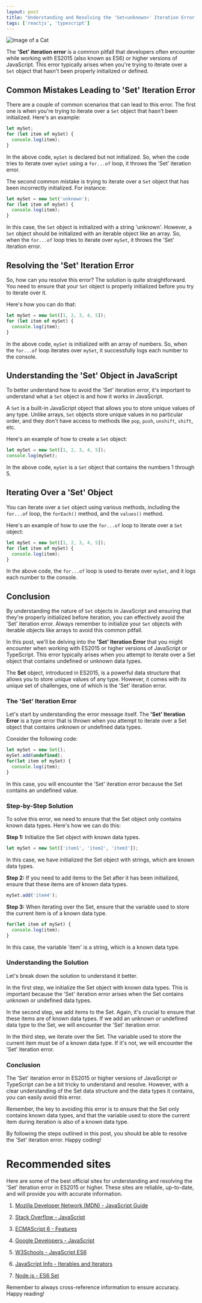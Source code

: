 ```yaml
---
layout: post
title: "Understanding and Resolving the 'Set<unknown>' Iteration Error in ES2015 or Higher"
tags: ['reactjs', 'typescript']
---
```


![Image of a Cat](http://source.unsplash.com/1600x900/?cat)

The **'Set<unknown>' iteration error** is a common pitfall that developers often encounter while working with ES2015 (also known as ES6) or higher versions of JavaScript. This error typically arises when you're trying to iterate over a `Set` object that hasn't been properly initialized or defined. 

## Common Mistakes Leading to 'Set<unknown>' Iteration Error

There are a couple of common scenarios that can lead to this error. The first one is when you're trying to iterate over a `Set` object that hasn't been initialized. Here's an example:

```javascript
let mySet;
for (let item of mySet) {
  console.log(item);
}
```

In the above code, `mySet` is declared but not initialized. So, when the code tries to iterate over `mySet` using a `for...of` loop, it throws the 'Set<unknown>' iteration error. 

The second common mistake is trying to iterate over a `Set` object that has been incorrectly initialized. For instance:

```javascript
let mySet = new Set('unknown');
for (let item of mySet) {
  console.log(item);
}
```

In this case, the `Set` object is initialized with a string 'unknown'. However, a `Set` object should be initialized with an iterable object like an array. So, when the `for...of` loop tries to iterate over `mySet`, it throws the 'Set<unknown>' iteration error. 

## Resolving the 'Set<unknown>' Iteration Error

So, how can you resolve this error? The solution is quite straightforward. You need to ensure that your `Set` object is properly initialized before you try to iterate over it. 

Here's how you can do that:

```javascript
let mySet = new Set([1, 2, 3, 4, 5]);
for (let item of mySet) {
  console.log(item);
}
```

In the above code, `mySet` is initialized with an array of numbers. So, when the `for...of` loop iterates over `mySet`, it successfully logs each number to the console. 

## Understanding the 'Set' Object in JavaScript

To better understand how to avoid the 'Set<unknown>' iteration error, it's important to understand what a `Set` object is and how it works in JavaScript. 

A `Set` is a built-in JavaScript object that allows you to store unique values of any type. Unlike arrays, `Set` objects store unique values in no particular order, and they don't have access to methods like `pop`, `push`, `unshift`, `shift`, etc.

Here's an example of how to create a `Set` object:

```javascript
let mySet = new Set([1, 2, 3, 4, 5]);
console.log(mySet);
```

In the above code, `mySet` is a `Set` object that contains the numbers 1 through 5. 

## Iterating Over a 'Set' Object

You can iterate over a `Set` object using various methods, including the `for...of` loop, the `forEach()` method, and the `values()` method. 

Here's an example of how to use the `for...of` loop to iterate over a `Set` object:

```javascript
let mySet = new Set([1, 2, 3, 4, 5]);
for (let item of mySet) {
  console.log(item);
}
```

In the above code, the `for...of` loop is used to iterate over `mySet`, and it logs each number to the console. 

## Conclusion

By understanding the nature of `Set` objects in JavaScript and ensuring that they're properly initialized before iteration, you can effectively avoid the 'Set<unknown>' iteration error. Always remember to initialize your `Set` objects with iterable objects like arrays to avoid this common pitfall.

In this post, we'll be delving into the **'Set<unknown>' Iteration Error** that you might encounter when working with ES2015 or higher versions of JavaScript or TypeScript. This error typically arises when you attempt to iterate over a Set object that contains undefined or unknown data types. 

The **Set** object, introduced in ES2015, is a powerful data structure that allows you to store unique values of any type. However, it comes with its unique set of challenges, one of which is the 'Set<unknown>' iteration error. 

### The 'Set<unknown>' Iteration Error

Let's start by understanding the error message itself. The **'Set<unknown>' Iteration Error** is a type error that is thrown when you attempt to iterate over a Set object that contains unknown or undefined data types. 

Consider the following code:

```javascript
let mySet = new Set();
mySet.add(undefined);
for(let item of mySet) {
  console.log(item);
}
```

In this case, you will encounter the 'Set<unknown>' iteration error because the Set contains an undefined value.

### Step-by-Step Solution

To solve this error, we need to ensure that the Set object only contains known data types. Here's how we can do this:

**Step 1:** Initialize the Set object with known data types.

```javascript
let mySet = new Set(['item1', 'item2', 'item3']);
```

In this case, we have initialized the Set object with strings, which are known data types.

**Step 2:** If you need to add items to the Set after it has been initialized, ensure that these items are of known data types.

```javascript
mySet.add('item4');
```

**Step 3:** When iterating over the Set, ensure that the variable used to store the current item is of a known data type.

```javascript
for(let item of mySet) {
  console.log(item);
}
```

In this case, the variable 'item' is a string, which is a known data type.

### Understanding the Solution

Let's break down the solution to understand it better.

In the first step, we initialize the Set object with known data types. This is important because the 'Set<unknown>' iteration error arises when the Set contains unknown or undefined data types.

In the second step, we add items to the Set. Again, it's crucial to ensure that these items are of known data types. If we add an unknown or undefined data type to the Set, we will encounter the 'Set<unknown>' iteration error.

In the third step, we iterate over the Set. The variable used to store the current item must be of a known data type. If it's not, we will encounter the 'Set<unknown>' iteration error.

### Conclusion

The 'Set<unknown>' iteration error in ES2015 or higher versions of JavaScript or TypeScript can be a bit tricky to understand and resolve. However, with a clear understanding of the Set data structure and the data types it contains, you can easily avoid this error.

Remember, the key to avoiding this error is to ensure that the Set only contains known data types, and that the variable used to store the current item during iteration is also of a known data type.

By following the steps outlined in this post, you should be able to resolve the 'Set<unknown>' iteration error. Happy coding!
# Recommended sites

Here are some of the best official sites for understanding and resolving the 'Set<unknown>' iteration error in ES2015 or higher. These sites are reliable, up-to-date, and will provide you with accurate information.

1. [Mozilla Developer Network (MDN) - JavaScript Guide](https://developer.mozilla.org/en-US/docs/Web/JavaScript/Guide)

2. [Stack Overflow - JavaScript](https://stackoverflow.com/questions/tagged/javascript)

3. [ECMAScript 6 - Features](http://es6-features.org/#SetDataStructure)

4. [Google Developers - JavaScript](https://developers.google.com/web/javascript)

5. [W3Schools - JavaScript ES6](https://www.w3schools.com/js/js_es6.asp)

6. [JavaScript Info - Iterables and Iterators](https://javascript.info/iterable)

7. [Node.js - ES6 Set](https://nodejs.dev/learn/the-javascript-set-object)

Remember to always cross-reference information to ensure accuracy. Happy reading!